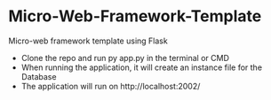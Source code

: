 # Micro-Web-Framework-Template
Micro-web framework template using Flask

* Clone the repo and run py app.py in the terminal or CMD
* When running the application, it will create an instance file for the Database 
* The application will run on http://localhost:2002/



